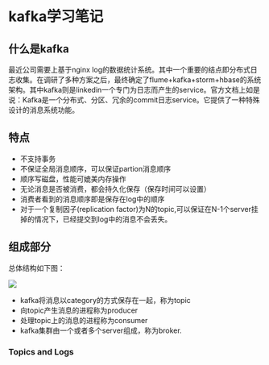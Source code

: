 # kafka学习笔记

## 什么是kafka

最近公司需要上基于nginx log的数据统计系统。其中一个重要的结点即分布式日志收集。在调研了多种方案之后，最终确定了flume+kafka+storm+hbase的系统架构。其中kafka则是linkedin一个专门为日志而产生的service。官方文档上如是说：Kafka是一个分布式、分区、冗余的commit日志service。它提供了一种特殊设计的消息系统功能。

## 特点

- 不支持事务
- 不保证全局消息顺序，可以保证partion消息顺序
- 顺序写磁盘，性能可媲美内存操作
- 无论消息是否被消费，都会持久化保存（保存时间可以设置）
- 消费者看到的消息顺序即是保存在log中的顺序
- 对于一个复制因子(replication factor)为N的topic,可以保证在N-1个server挂掉的情况下，已经提交到log中的消息不会丢失。

## 组成部分

总体结构如下图：

![](http://kafka.apache.org/images/producer_consumer.png)

- kafka将消息以category的方式保存在一起，称为topic
- 向topic产生消息的进程称为producer
- 处理topic上的消息的进程称为consumer
- kafka集群由一个或者多个server组成，称为broker.

### Topics and Logs